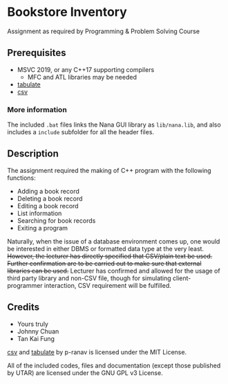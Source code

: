 # Bookstore Inventory

Assignment as required by Programming & Problem Solving Course

## Prerequisites

- MSVC 2019, or any C++17 supporting compilers
  - MFC and ATL libraries may be needed
- [tabulate](https://github.com/p-ranav/tabulate)
- [csv](https://github.com/p-ranav/csv)

### More information

The included `.bat` files links the Nana GUI library as `lib/nana.lib`, and also includes a `include` subfolder for all the header files.

## Description

The assignment required the making of C++ program with the following functions:

- Adding a book record
- Deleting a book record
- Editing a book record
- List information
- Searching for book records
- Exiting a program

Naturally, when the issue of a database environment comes up, one would be interested in either DBMS or formatted data type at the very least. ~~However, the lecturer has directly specified that CSV/plain text be used. Further confirmation are to be carried out to make sure that external libraries can be used.~~ Lecturer has confirmed and allowed for the usage of third party library and non-CSV file, though for simulating client-programmer interaction, CSV requirement will be fulfilled.

## Credits

- Yours truly
- Johnny Chuan
- Tan Kai Fung

[csv](https://github.com/p-ranav/csv) and [tabulate](https://github.com/p-ranav/tabulate) by p-ranav is licensed under the MIT License.

All of the included codes, files and documentation (except those published by UTAR) are licensed under the GNU GPL v3 License.
